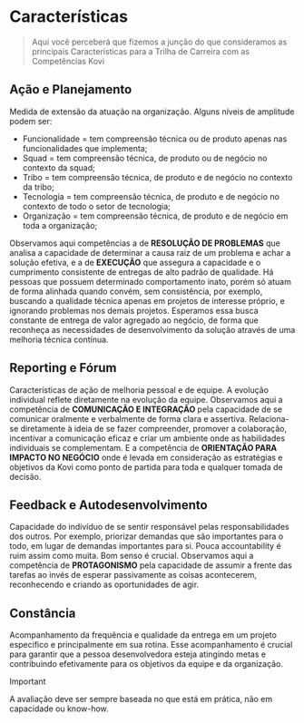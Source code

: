 # Características

> Aqui você perceberá que fizemos a junção do que consideramos as principais Características para a Trilha de Carreira com as Competências Kovi

## Ação e Planejamento

Medida de extensão da atuação na organização. Alguns níveis de amplitude podem ser:

- Funcionalidade = tem compreensão técnica ou de produto apenas nas funcionalidades que implementa;
- Squad = tem compreensão técnica, de produto ou de negócio no contexto da squad;
- Tribo = tem compreensão técnica, de produto e de negócio no contexto da tribo;
- Tecnologia = tem compreensão técnica, de produto e de negócio no contexto de todo o setor de tecnologia;
- Organização = tem compreensão técnica, de produto e de negócio em toda a organização;

Observamos aqui competências a de **RESOLUÇÃO DE PROBLEMAS** que analisa a capacidade de determinar a causa raiz de um problema e achar a solução efetiva, e a de **EXECUÇÃO** que assegura a capacidade e o cumprimento consistente de entregas de alto padrão de qualidade.
Há pessoas que possuem determinado comportamento inato, porém só atuam de forma alinhada quando convém, sem consistência, por exemplo, buscando a qualidade técnica apenas em projetos de interesse próprio, e ignorando problemas nos demais projetos.
Esperamos essa busca constante de entrega de valor agregado ao negócio, de forma que reconheça as necessidades de desenvolvimento da solução através de uma melhoria técnica contínua.

## Reporting e Fórum

Características de ação de melhoria pessoal e de equipe. A evolução individual reflete diretamente na evolução da equipe.
Observamos aqui a competência de **COMUNICAÇÃO E INTEGRAÇÃO** pela capacidade de se comunicar oralmente e verbalmente de forma clara e assertiva. Relaciona-se diretamente à ideia de se fazer compreender, promover a colaboração, incentivar a comunicação eficaz e criar um ambiente onde as habilidades individuais se complementam. E a competência de **ORIENTAÇÃO PARA IMPACTO NO NEGÓCIO** onde é levada em consideração as estratégias e objetivos da Kovi como ponto de partida para toda e qualquer tomada de decisão.

## Feedback e Autodesenvolvimento

Capacidade do indivíduo de se sentir responsável pelas responsabilidades dos outros. Por exemplo, priorizar demandas que são importantes para o todo, em lugar de demandas importantes para si.
Pouca accountability é ruim assim como muita. Bom senso é crucial.
Observamos aqui a competência de **PROTAGONISMO** pela capacidade de assumir a frente das tarefas ao invés de esperar passivamente as coisas acontecerem, reconhecendo e criando as oportunidades de agir.

## Constância

Acompanhamento da frequência e qualidade da entrega em um projeto especifico e principalmente em sua rotina. Esse acompanhamento é crucial para garantir que a pessoa desenvolvedora esteja atingindo metas e contribuindo efetivamente para os objetivos da equipe e da organização.

> [!IMPORTANT]
> A avaliação deve ser sempre baseada no que está em prática, não em capacidade ou know-how.
